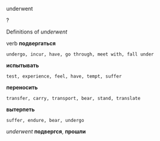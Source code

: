 underwent

?


Definitions of _underwent_

verb
**подвергаться**

    undergo, incur, have, go through, meet with, fall under
**испытывать**

    test, experience, feel, have, tempt, suffer
**переносить**

    transfer, carry, transport, bear, stand, translate
**вытерпеть**

    suffer, endure, bear, undergo

_underwent_
**подвергся**, **прошли**